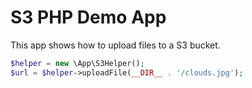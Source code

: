 # S3 PHP Demo App

This app shows how to upload files to a S3 bucket.

```php
$helper = new \App\S3Helper();
$url = $helper->uploadFile(__DIR__ . '/clouds.jpg');
``` 
